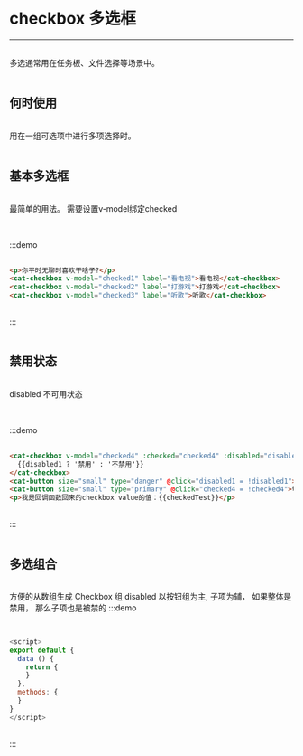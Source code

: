 # checkbox 多选框

----

多选通常用在任务板、文件选择等场景中。


## 何时使用

用在一组可选项中进行多项选择时。

## 基本多选框

最简单的用法。
需要设置v-model绑定checked

:::demo
```html
<p>你平时无聊时喜欢干啥子?</p>
<cat-checkbox v-model="checked1" label="看电视">看电视</cat-checkbox>
<cat-checkbox v-model="checked2" label="打游戏">打游戏</cat-checkbox>
<cat-checkbox v-model="checked3" label="听歌">听歌</cat-checkbox>
```
:::

## 禁用状态
disabled
不可用状态

:::demo
```html
<cat-checkbox v-model="checked4" :checked="checked4" :disabled="disabled1" label="hello" @change="handleChange1">
  {{disabled1 ? '禁用' : '不禁用'}}
</cat-checkbox>
<cat-button size="small" type="danger" @click="disabled1 = !disabled1">切换禁用</cat-button>
<cat-button size="small" type="primary" @click="checked4 = !checked4">切换选中</cat-button>
<p>我是回调函数回来的checkbox value的值：{{checkedTest}}</p>
```
:::

## 多选组合

方便的从数组生成 Checkbox 组
disabled 以按钮组为主, 子项为辅， 如果整体是禁用， 那么子项也是被禁的
:::demo
```html

```
```js
<script>
export default {
  data () {
    return {
    }
  },
  methods: {
  }
}
</script>
```
:::


<script>
  export default {
    data () {
      return {
        checked1: false,
        checked2: false,
        checked3: false,
        checked4: false,
        checkedTest: '',
        disabled1: false
      }
    },
    methods: {
      handleChange1 (val) {
        this.checkedTest = val
      }
    }
  }
</script>

<style lang="scss" scoped>
 p {
   padding: 16px 0;
 }
</style>
